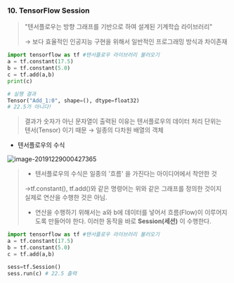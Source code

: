 ### 10. TensorFlow Session

> "텐서플로우는 방향 그래프를 기반으로 하여 설계된 기계학습 라이브러리"
>
> → 보다 효율적인 인공지능 구현을 위해서 일반적인 프로그래밍 방식과 차이존재

```python
import tensorflow as tf #탠서플로우 라이브러리 불러오기 
a = tf.constant(17.5)
b = tf.constant(5.0)
c = tf.add(a,b)
print(c)
```

```python
# 실행 결과 
Tensor("Add_1:0", shape=(), dtype=float32)
# 22.5가 아니다!
```

> 결과가 숫자가 아닌 문자열이 출력된 이유는 텐서플로우의 데이터 처리 단위는 텐서(Tensor) 이기 때문 → 일종의 다차원 배열의 객체 

- 텐서플로우의 수식 

![image-20191229000427365](C:\Users\drhee\AppData\Roaming\Typora\typora-user-images\image-20191229000427365.png)

> * 텐서플로우의 수식은 일종의 '흐름' 을 가진다는 아이디어에서 착안한 것 
>
> →tf.constant(), tf.add()와 같은 명령어는 위와 같은 그래프를 정의한 것이지 실제로 연산을 수행한 것은 아님. 
>
> * 연산을 수행하기 위해서는 a와 b에 데이터를 넣어서 흐름(Flow)이 이루어지도록 만들어야 한다. 이러한 동작을 바로 **Session(세션)** 이 수행한다. 

```python
import tensorflow as tf #탠서플로우 라이브러리 불러오기 
a = tf.constant(17.5)
b = tf.constant(5.0)
c = tf.add(a,b)

sess=tf.Session()
sess.run(c) # 22.5 출력 
```

